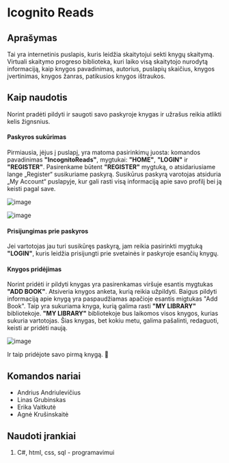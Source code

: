 # Icognito Reads

## Aprašymas
Tai yra internetinis puslapis, kuris leidžia skaitytojui sekti knygų skaitymą. Virtuali skaitymo progreso biblioteka, kuri laiko visą skaitytojo nurodytą informaciją, kaip knygos pavadinimas, autorius, puslapių skaičius, knygos įvertinimas, knygos žanras, patikusios knygos ištraukos.

## Kaip naudotis
Norint pradėti pildyti ir saugoti savo paskyroje knygas ir užrašus reikia atlikti kelis žignsnius.
#### Paskyros sukūrimas
Pirmiausia, įėjus į puslapį, yra matoma pasirinkimų juosta: komandos pavadinimas **"IncognitoReads"**, mygtukai: **"HOME"**, **"LOGIN"** ir **"REGISTER"**. Pasirenkame būtent **"REGISTER"** mygtuką, o atsidariusiame lange „Register“ susikuriame paskyrą. Susikūrus paskyrą varotojas atsiduria „My Account“ puslapyje, kur gali rasti visą informaciją apie savo profilį bei ją keisti pagal save.

![image](https://github.com/user-attachments/assets/35bff9de-6cce-41e8-a854-e1f219842ff7)

![image](https://github.com/user-attachments/assets/d7c80e59-d37d-4d12-90ba-8df5607c99ce)

#### Prisijungimas prie paskyros
Jei vartotojas jau turi susikūręs paskyrą, jam reikia pasirinkti mygtuką **"LOGIN"**, kuris leidžia prisijungti prie svetainės ir paskyroje esančių knygų.

#### Knygos pridėjimas
Norint pridėti ir pildyti knygas yra pasirenkamas viršuje esantis mygtukas **"ADD BOOK"**. Atsiveria knygos anketa, kurią reikia užpildyti. Baigus pildyti informaciją apie knygą yra paspaudžiamas apačioje esantis migtukas "Add Book". Taip yra sukuriama knyga, kurią galima rasti **"MY LIBRARY"** bibliotekoje. **"MY LIBRARY"** bibliotekoje bus laikomos visos knygos, kurias sukuria vartotojas. Šias knygas, bet kokiu metu, galima pašalinti, redaguoti, keisti ar pridėti naują.

![image](https://github.com/user-attachments/assets/2b3f4500-2e61-4afd-bed3-4b265817e005)

Ir taip pridėjote savo pirmą knygą. 🎊

## Komandos nariai 
- Andrius Andriulevičius 
- Linas Grubinskas 
- Erika Vaitkutė 
- Agnė Krušinskaitė 

## Naudoti įrankiai
1. C#, html, css, sql - programavimui
